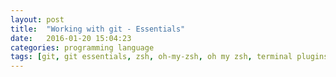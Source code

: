 ```yaml
---
layout: post
title:  "Working with git - Essentials"
date:   2016-01-20 15:04:23
categories: programming language
tags: [git, git essentials, zsh, oh-my-zsh, oh my zsh, terminal plugins]
---
```

